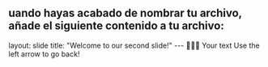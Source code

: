uando hayas acabado de nombrar tu archivo, añade el siguiente contenido a tu archivo:
---
layout: slide
title: "Welcome to our second slide!"
--- 🐎🐎🐎
Your text
Use the left arrow to go back!
